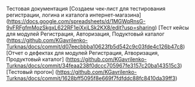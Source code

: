 Тестовая документация
[Создаем чек-лист для тестирования регистрации, логина и каталога интернет-магазина]
(https://docs.google.com/spreadsheets/d/1MGWqRnsG-9vFRFgfmMozSkgxL622RF1eiXxjLSk2KX8/edit?usp=sharing)
[Тест кейсы для модулей Регистрация, Авторизация, Подуктовый каталог
(https://github.com/KGavrilenko-Turknas/docs/commit/d07eecbbba10623fb5d542c9c03fde4c126b47c8)
[Отчет о дефектах для модулей Регистрация, Атворизация, Продуктовый каталог]
(https://github.com/KGavrilenko-Turknas/docs/commit/34feaa238f0dccc705967fe3157c20ba143515c3)
[Тестовый прогон]
(https://github.com/KGavrilenko-Turknas/docs/commit/1628bff5095f8e669f7fdfddc88fc8410da39ff3)

